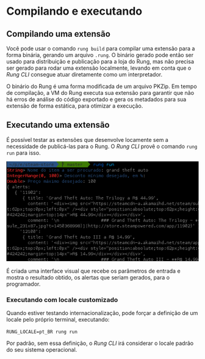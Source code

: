# Compilando e executando

## Compilando uma extensão

Você pode usar o comando ``rung build`` para compilar uma extensão
para a forma binária, gerando um arquivo ``.rung``. O binário gerado
pode então ser usado para distribuição e publicação para a loja do Rung,
mas não precisa ser gerado para rodar uma extensão localmente, levando
em conta que o *Rung CLI* consegue atuar diretamente como um interpretador.

O binário do Rung é uma forma modificada de um arquivo PKZip. Em tempo
de compilação, a VM do Rung executa sua extensão para garantir que não há
erros de análise do código exportado e gera os metadados para sua extensão
de forma estática, para otimizar a execução.

## Executando uma extensão

É possível testar as extensões que desenvolve locamente sem a
necessidade de publicá-las para o Rung. O *Rung CLI* provê o comando
``rung run`` para isso.

![Run](../img/run.png)

É criada uma interface visual que recebe os parâmetros de entrada
e mostra o resultado obtido, os alertas que seriam gerados, para o
programador.

### Executando com locale customizado

Quando estiver testando internacionalização, pode forçar a definição
de um locale pelo próprio terminal, executando:

``RUNG_LOCALE=pt_BR rung run``

Por padrão, sem essa definição, o *Rung CLI* irá considerar o locale
padrão do seu sistema operacional.